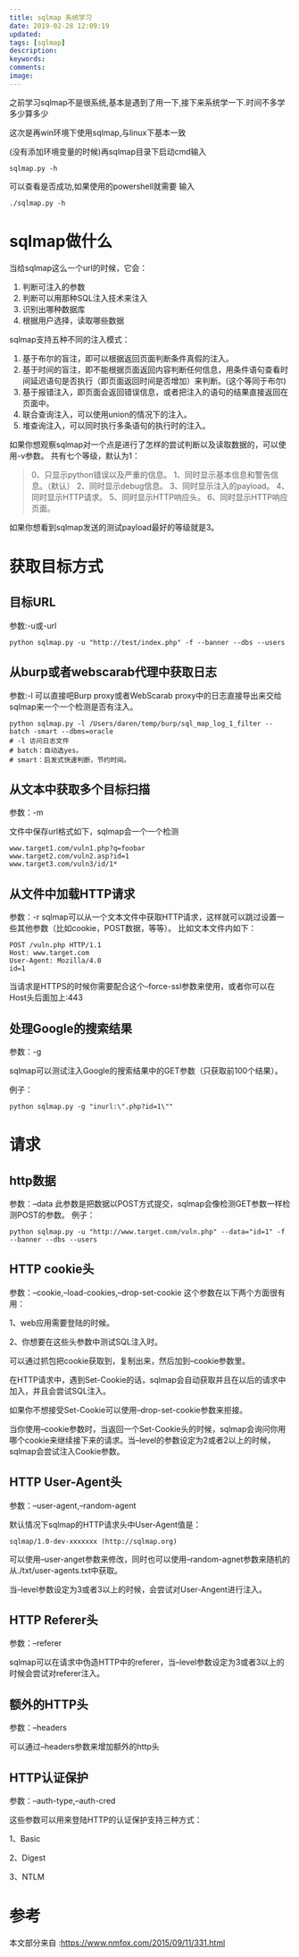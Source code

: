 ```yaml
---
title: sqlmap 系统学习
date: 2019-02-28 12:09:19
updated:
tags: [sqlmap]
description:
keywords:
comments:
image:
---
```

之前学习sqlmap不是很系统,基本是遇到了用一下,接下来系统学一下.时间不多学多少算多少

<!--more-->

这次是再win环境下使用sqlmap,与linux下基本一致

(没有添加环境变量的时候)再sqlmap目录下启动cmd输入

```
sqlmap.py -h
```
可以查看是否成功,如果使用的powershell就需要
输入

```
./sqlmap.py -h
```

# sqlmap做什么
当给sqlmap这么一个url的时候，它会：

1. 判断可注入的参数
2. 判断可以用那种SQL注入技术来注入
3. 识别出哪种数据库
4. 根据用户选择，读取哪些数据

sqlmap支持五种不同的注入模式：

1. 基于布尔的盲注，即可以根据返回页面判断条件真假的注入。
2. 基于时间的盲注，即不能根据页面返回内容判断任何信息，用条件语句查看时间延迟语句是否执行（即页面返回时间是否增加）来判断。(这个等同于布尔)
3. 基于报错注入，即页面会返回错误信息，或者把注入的语句的结果直接返回在页面中。
4. 联合查询注入，可以使用union的情况下的注入。
5. 堆查询注入，可以同时执行多条语句的执行时的注入。

如果你想观察sqlmap对一个点是进行了怎样的尝试判断以及读取数据的，可以使用-v参数。
共有七个等级，默认为1：
> 0、只显示python错误以及严重的信息。
> 1、同时显示基本信息和警告信息。（默认）
> 2、同时显示debug信息。
> 3、同时显示注入的payload。
> 4、同时显示HTTP请求。
> 5、同时显示HTTP响应头。
> 6、同时显示HTTP响应页面。

如果你想看到sqlmap发送的测试payload最好的等级就是3。

# 获取目标方式
## 目标URL
参数:-u或-url

```
python sqlmap.py -u "http://test/index.php" -f --banner --dbs --users
```

## 从burp或者webscarab代理中获取日志
参数:-l
可以直接吧Burp proxy或者WebScarab proxy中的日志直接导出来交给sqlmap来一个一个检测是否有注入。

```
python sqlmap.py -l /Users/daren/temp/burp/sql_map_log_1_filter --batch -smart --dbms=oracle
# -l 访问日志文件
# batch：自动选yes。
# smart：启发式快速判断，节约时间。
```

## 从文本中获取多个目标扫描
参数：-m

文件中保存url格式如下，sqlmap会一个一个检测

```
www.target1.com/vuln1.php?q=foobar
www.target2.com/vuln2.asp?id=1
www.target3.com/vuln3/id/1*
```

## 从文件中加载HTTP请求
参数：-r
sqlmap可以从一个文本文件中获取HTTP请求，这样就可以跳过设置一些其他参数（比如cookie，POST数据，等等）。
比如文本文件内如下：

```
POST /vuln.php HTTP/1.1
Host: www.target.com
User-Agent: Mozilla/4.0
id=1
```
当请求是HTTPS的时候你需要配合这个–force-ssl参数来使用，或者你可以在Host头后面加上:443

## 处理Google的搜索结果
参数：-g

sqlmap可以测试注入Google的搜索结果中的GET参数（只获取前100个结果）。

例子：

```
python sqlmap.py -g "inurl:\".php?id=1\""
```

# 请求
## http数据
参数：–data
此参数是把数据以POST方式提交，sqlmap会像检测GET参数一样检测POST的参数。
例子：

```
python sqlmap.py -u "http://www.target.com/vuln.php" --data="id=1" -f --banner --dbs --users
```
## HTTP cookie头
参数：–cookie,–load-cookies,–drop-set-cookie
这个参数在以下两个方面很有用：

1、web应用需要登陆的时候。

2、你想要在这些头参数中测试SQL注入时。

可以通过抓包把cookie获取到，复制出来，然后加到–cookie参数里。

在HTTP请求中，遇到Set-Cookie的话，sqlmap会自动获取并且在以后的请求中加入，并且会尝试SQL注入。

如果你不想接受Set-Cookie可以使用–drop-set-cookie参数来拒接。

当你使用–cookie参数时，当返回一个Set-Cookie头的时候，sqlmap会询问你用哪个cookie来继续接下来的请求。当–level的参数设定为2或者2以上的时候，sqlmap会尝试注入Cookie参数。

## HTTP User-Agent头
参数：–user-agent,–random-agent

默认情况下sqlmap的HTTP请求头中User-Agent值是：

```
sqlmap/1.0-dev-xxxxxxx (http://sqlmap.org)
```
可以使用–user-anget参数来修改，同时也可以使用–random-agnet参数来随机的从./txt/user-agents.txt中获取。

当–level参数设定为3或者3以上的时候，会尝试对User-Angent进行注入。

## HTTP Referer头
参数：–referer

sqlmap可以在请求中伪造HTTP中的referer，当–level参数设定为3或者3以上的时候会尝试对referer注入。

## 额外的HTTP头
参数：–headers

可以通过–headers参数来增加额外的http头

## HTTP认证保护
参数：–auth-type,–auth-cred

这些参数可以用来登陆HTTP的认证保护支持三种方式：

1、Basic

2、Digest

3、NTLM
# 参考
本文部分来自 :https://www.nmfox.com/2015/09/11/331.html
